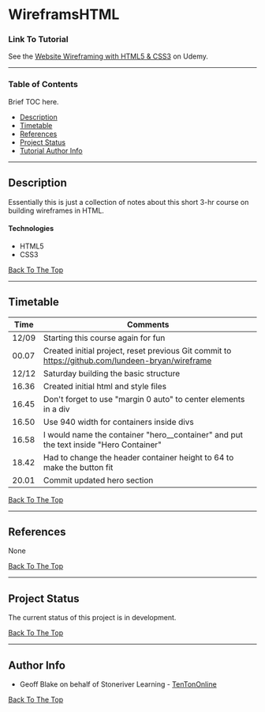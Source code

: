 
# WireframsHTML

### Link To Tutorial

See the [Website Wireframing with HTML5 & CSS3]( https://www.udemy.com/course/website-wireframing-with-html5-css3/) on Udemy.

---

### Table of Contents

Brief TOC  here.
- [Description](#description)
- [Timetable](#timetable)
- [References](#references)
- [Project Status](#project-status)
- [Tutorial Author Info](#author-info)

---

## Description

Essentially this is just a collection of notes about this short 3-hr course on building wireframes in HTML.

#### Technologies

- HTML5
- CSS3

[Back To The Top](#wireframeshtml)

---

## Timetable


Time | Comments
-----|---------
12/09| Starting this course again for fun
00.07| Created initial project, reset previous Git commit to https://github.com/lundeen-bryan/wireframe
12/12 | Saturday building the basic structure
16.36 | Created initial html and style files
16.45 | Don't forget to use "margin 0 auto" to center elements in a div
16.50 | Use 940 width for containers inside divs
16.58 | I would name the container "hero__container" and put the text inside "Hero Container"
18.42 | Had to change the header container height to 64 to make the button fit
20.01 | Commit updated hero section

[Back To The Top](#wireframeshtml)

---

## References

None

[Back To The Top](#wireframeshtml)

---

## Project Status

The current status of this project is in development.

[Back To The Top](#wireframeshtml)

---

## Author Info

- Geoff Blake on behalf of Stoneriver Learning - [TenTonOnline]( https://www.tentononline.com/)

[Back To The Top](#wireframeshtml)


